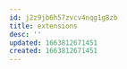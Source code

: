 ```yaml
---
id: j2z9jb6h57zvcv4nqg1g8zb
title: extensions
desc: ''
updated: 1663812671451
created: 1663812671451
---
```

